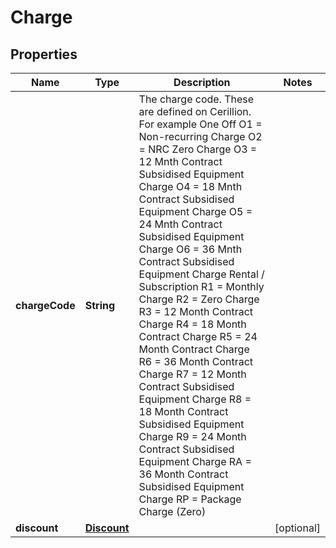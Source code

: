 
# Charge

## Properties
Name | Type | Description | Notes
------------ | ------------- | ------------- | -------------
**chargeCode** | **String** | The charge code. These are defined on Cerillion.  For example One Off O1 &#x3D; Non-recurring Charge O2 &#x3D; NRC Zero Charge O3 &#x3D; 12 Mnth Contract Subsidised Equipment Charge O4 &#x3D; 18 Mnth Contract Subsidised Equipment Charge O5 &#x3D; 24 Mnth Contract Subsidised Equipment Charge O6 &#x3D; 36 Mnth Contract Subsidised Equipment Charge  Rental / Subscription R1 &#x3D; Monthly Charge R2 &#x3D; Zero Charge R3 &#x3D; 12 Month Contract Charge R4 &#x3D; 18 Month Contract Charge R5 &#x3D; 24 Month Contract Charge R6 &#x3D; 36 Month Contract Charge R7 &#x3D; 12 Month Contract Subsidised Equipment Charge R8 &#x3D; 18 Month Contract Subsidised Equipment Charge R9 &#x3D; 24 Month Contract Subsidised Equipment Charge RA &#x3D; 36 Month Contract Subsidised Equipment Charge RP &#x3D; Package Charge (Zero)  | 
**discount** | [**Discount**](Discount.md) |  |  [optional]



